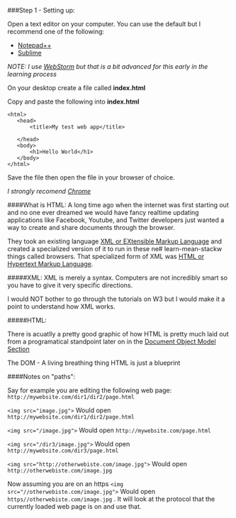 ###Step 1 - Setting up:

Open a text editor on your computer. You can use the default but I recommend one of the following:

* [Notepad++](http://notepad-plus-plus.org/)
* [Sublime](http://www.sublimetext.com/)

_NOTE: I use [WebStorm](https://www.jetbrains.com/webstorm/?ref=shiporgetoffthepot.com) but that is a bit advanced for this early in the learning process_

On your desktop create a file called **index.html**

Copy and paste the following into **index.html**

```
<html>
   <head>
       <title>My test web app</title>

   </head>
   <body>
       <h1>Hello World</h1>
   </body>
</html>
```

Save the file then open the file in your browser of choice.

_I strongly recomend [Chrome](http://www.google.com/chrome/)_

####What is HTML:
A long time ago when the internet was first starting out and no one ever dreamed we would have fancy realtime updating applications like Facebook, Youtube, and Twitter developers just wanted a way to create and share documents through the browser.

They took an existing language [XML or EXtensible Markup Language](http://www.w3schools.com/xml/
) and created a specialized version of it to run in these ne# learn-mean-stackw things called browsers. That specialized form of XML was [HTML or Hypertext Markup Language](http://www.w3schools.com/html/).

#####XML:
XML is merely a syntax. Computers are not incredibly smart so you have to give it very specific directions.

I would NOT bother to go through the tutorials on W3 but I would make it a point to understand how XML works.



#####HTML:

There is acuatlly a pretty good graphic of how HTML is pretty much laid out from a programatical standpoint later on in the [Document Object Model Section](http://www.w3schools.com/js/js_htmldom.asp)


The DOM - A living breathing thing
HTML is just a blueprint


####Notes on "paths":

Say for example you are editing the following web page: `http://mywebsite.com/dir1/dir2/page.html`

`<img src="image.jpg">` Would open `http://mywebsite.com/dir1/dir2/page.html`

`<img src="/image.jpg">` Would open `http://mywebsite.com/page.html`

`<img src="/dir3/image.jpg">` Would open `http://mywebsite.com/dir3/page.html`

`<img src="http://otherwebiste.com/image.jpg">` Would open `http://otherwebiste.com/image.jpg`

Now assuming you are on an https `<img src="//otherwebiste.com/image.jpg">` Would open `https//otherwebiste.com/image.jpg` . It will look at the protocol that the currently loaded web page is on and use that.